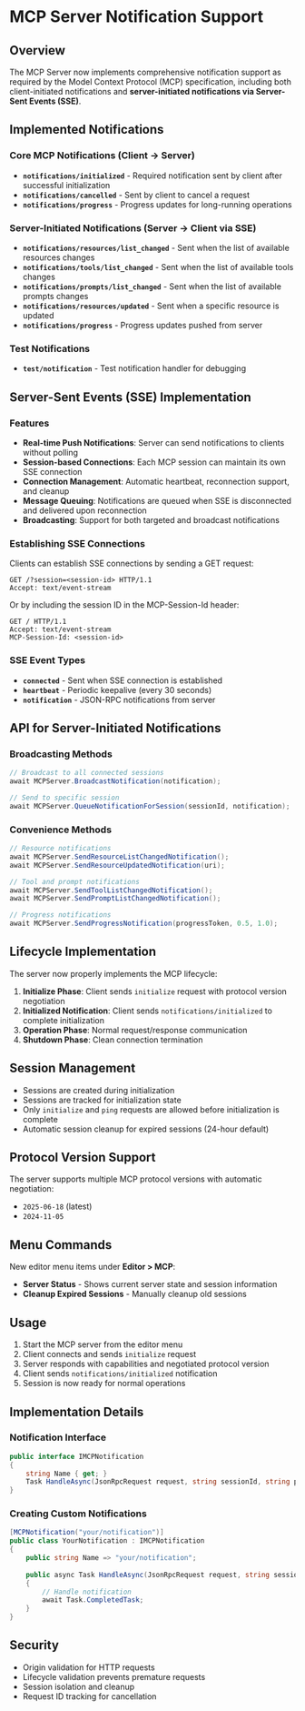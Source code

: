 # MCP Server Notification Support

## Overview

The MCP Server now implements comprehensive notification support as required by the Model Context Protocol (MCP) specification, including both client-initiated notifications and **server-initiated notifications via Server-Sent Events (SSE)**.

## Implemented Notifications

### Core MCP Notifications (Client → Server)

- **`notifications/initialized`** - Required notification sent by client after successful initialization
- **`notifications/cancelled`** - Sent by client to cancel a request
- **`notifications/progress`** - Progress updates for long-running operations

### Server-Initiated Notifications (Server → Client via SSE)

- **`notifications/resources/list_changed`** - Sent when the list of available resources changes
- **`notifications/tools/list_changed`** - Sent when the list of available tools changes
- **`notifications/prompts/list_changed`** - Sent when the list of available prompts changes
- **`notifications/resources/updated`** - Sent when a specific resource is updated
- **`notifications/progress`** - Progress updates pushed from server

### Test Notifications

- **`test/notification`** - Test notification handler for debugging

## Server-Sent Events (SSE) Implementation

### Features
- **Real-time Push Notifications**: Server can send notifications to clients without polling
- **Session-based Connections**: Each MCP session can maintain its own SSE connection
- **Connection Management**: Automatic heartbeat, reconnection support, and cleanup
- **Message Queuing**: Notifications are queued when SSE is disconnected and delivered upon reconnection
- **Broadcasting**: Support for both targeted and broadcast notifications

### Establishing SSE Connections
Clients can establish SSE connections by sending a GET request:
```
GET /?session=<session-id> HTTP/1.1
Accept: text/event-stream
```

Or by including the session ID in the MCP-Session-Id header:
```
GET / HTTP/1.1
Accept: text/event-stream
MCP-Session-Id: <session-id>
```

### SSE Event Types
- **`connected`** - Sent when SSE connection is established
- **`heartbeat`** - Periodic keepalive (every 30 seconds)
- **`notification`** - JSON-RPC notifications from server

## API for Server-Initiated Notifications

### Broadcasting Methods
```csharp
// Broadcast to all connected sessions
await MCPServer.BroadcastNotification(notification);

// Send to specific session
await MCPServer.QueueNotificationForSession(sessionId, notification);
```

### Convenience Methods
```csharp
// Resource notifications
await MCPServer.SendResourceListChangedNotification();
await MCPServer.SendResourceUpdatedNotification(uri);

// Tool and prompt notifications
await MCPServer.SendToolListChangedNotification();
await MCPServer.SendPromptListChangedNotification();

// Progress notifications
await MCPServer.SendProgressNotification(progressToken, 0.5, 1.0);
```

## Lifecycle Implementation

The server now properly implements the MCP lifecycle:

1. **Initialize Phase**: Client sends `initialize` request with protocol version negotiation
2. **Initialized Notification**: Client sends `notifications/initialized` to complete initialization
3. **Operation Phase**: Normal request/response communication
4. **Shutdown Phase**: Clean connection termination

## Session Management

- Sessions are created during initialization
- Sessions are tracked for initialization state
- Only `initialize` and `ping` requests are allowed before initialization is complete
- Automatic session cleanup for expired sessions (24-hour default)

## Protocol Version Support

The server supports multiple MCP protocol versions with automatic negotiation:
- `2025-06-18` (latest)
- `2024-11-05`

## Menu Commands

New editor menu items under **Editor > MCP**:
- **Server Status** - Shows current server state and session information
- **Cleanup Expired Sessions** - Manually cleanup old sessions

## Usage

1. Start the MCP server from the editor menu
2. Client connects and sends `initialize` request
3. Server responds with capabilities and negotiated protocol version
4. Client sends `notifications/initialized` notification
5. Session is now ready for normal operations

## Implementation Details

### Notification Interface

```csharp
public interface IMCPNotification
{
    string Name { get; }
    Task HandleAsync(JsonRpcRequest request, string sessionId, string protocolVersion);
}
```

### Creating Custom Notifications

```csharp
[MCPNotification("your/notification")]
public class YourNotification : IMCPNotification
{
    public string Name => "your/notification";
    
    public async Task HandleAsync(JsonRpcRequest request, string sessionId, string protocolVersion)
    {
        // Handle notification
        await Task.CompletedTask;
    }
}
```

## Security

- Origin validation for HTTP requests
- Lifecycle validation prevents premature requests
- Session isolation and cleanup
- Request ID tracking for cancellation
